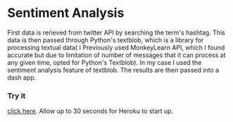 # Sentiment Analysis

First data is rerieved from twitter API by searching the term's hashtag. This data is then passed through Python's textblob, which is a library for processing textual data( I Previously used MonkeyLearn API, which I found accurate but due to limitation of number of messages that it can process at any given time, opted for Python's Textblob). In my case I used the sentiment analysis feature of textblob. The results are then passed into a dash app.



### Try it
 [click here](https://sentiment-analysiss.herokuapp.com/). Allow up to 30 seconds for Heroku to start up.
